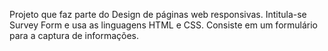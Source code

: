 Projeto que faz parte do Design de páginas web responsivas. Intitula-se Survey Form e usa as linguagens HTML e CSS. 
Consiste em um formulário para a captura de informações.
